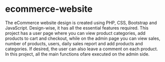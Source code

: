 # ecommerce-website
The eCommerce website design is created using PHP, CSS, Bootstrap and JavaScript. Design-wise, it has all the essential features required. This project has a user page where you can view product categories, add products to cart and checkout, while on the admin page you can view sales, number of products, users, daily sales report and add products and categories. If desired, the user can also leave a comment on each product. In this project, all the main functions ofare executed on the admin side.
